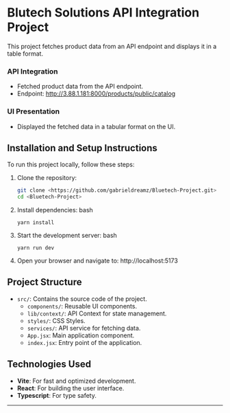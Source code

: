 # Blutech Solutions API Integration Project

This project fetches product data from an API endpoint and displays it in a table format.

### API Integration

- Fetched product data from the API endpoint.
- Endpoint: http://3.88.1.181:8000/products/public/catalog

### UI Presentation

- Displayed the fetched data in a tabular format on the UI.

## Installation and Setup Instructions

To run this project locally, follow these steps:

1. Clone the repository:

   ```bash
   git clone <https://github.com/gabrieldreamz/Bluetech-Project.git>
   cd <Bluetech-Project>

   ```

2. Install dependencies:
   bash

   ```
   yarn install
   ```

3. Start the development server:
   bash

   ```
   yarn run dev
   ```

4. Open your browser and navigate to:
   http://localhost:5173

## Project Structure

- `src/`: Contains the source code of the project.
  - `components/`: Reusable UI components.
  - `lib/context/`: API Context for state management.
  - `styles/`: CSS Styles.
  - `services/`: API service for fetching data.
  - `App.jsx`: Main application component.
  - `index.jsx`: Entry point of the application.

## Technologies Used

- **Vite**: For fast and optimized development.
- **React**: For building the user interface.
- **Typescript**: For type safety.

---
